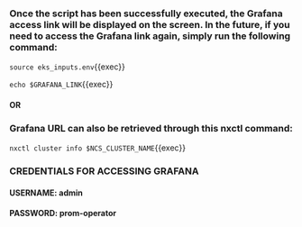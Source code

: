 ### Once the script has been successfully executed, the Grafana access link will be displayed on the screen. In the future, if you need to access the Grafana link again, simply run the following command:

`source eks_inputs.env`{{exec}}  

`echo $GRAFANA_LINK`{{exec}}  
#### OR  
### Grafana URL can also be retrieved through this nxctl command:
`nxctl cluster info $NCS_CLUSTER_NAME`{{exec}}

### CREDENTIALS FOR ACCESSING GRAFANA   
#### USERNAME: admin
#### PASSWORD: prom-operator
